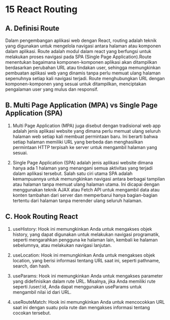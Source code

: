 # 15 React Routing

## A. Definisi Route

Dalam pengembangan aplikasi web dengan React, routing adalah teknik yang digunakan untuk mengelola navigasi antara halaman atau komponen dalam aplikasi. Route adalah modul dalam react yang berfungsi untuk melakukan proses navigasi pada SPA (Single Page Application).Route menentukan bagaimana komponen-komponen aplikasi akan ditampilkan berdasarkan perubahan URL atau tindakan user, sehingga memungkinkan pembuatan aplikasi web yang dinamis tanpa perlu memuat ulang halaman sepenuhnya setiap kali navigasi terjadi. Route menghubungkan URL dengan komponen-komponen yang sesuai untuk ditampilkan, menciptakan pengalaman user yang mulus dan responsif.

## B. Multi Page Application (MPA) vs Single Page Application (SPA)

1. Multi Page Application (MPA) juga disebut dengan tradisional web app adalah jenis aplikasi website yang dimana perlu memuat ulang seluruh halaman web setiap kali membuat permintaan baru. Ini berarti bahwa setiap halaman memiliki URL yang berbeda dan menghasilkan permintaan HTTP terpisah ke server untuk mengambil halaman yang sesuai.

2. Single Page Application (SPA) adalah jenis aplikasi website dimana hanya ada 1 halaman yang menangani semua aktivitas yang terjadi dalam aplikasi tersebut. Salah satu ciri utama SPA adalah kemampuannya untuk memungkinkan navigasi antara berbagai tampilan atau halaman tanpa memuat ulang halaman utama. Ini dicapai dengan menggunakan teknik AJAX atau Fetch API untuk mengambil data atau konten tambahan dari server dan memperbarui hanya bagian-bagian tertentu dari halaman tanpa merender ulang seluruh halaman.

## C. Hook Routing React

1. useHistory: Hook ini memungkinkan Anda untuk mengakses objek history, yang dapat digunakan untuk melakukan navigasi programatik, seperti mengarahkan pengguna ke halaman lain, kembali ke halaman sebelumnya, atau melakukan navigasi lanjutan.

2. useLocation: Hook ini memungkinkan Anda untuk mengakses objek location, yang berisi informasi tentang URL saat ini, seperti pathname, search, dan hash.

3. useParams: Hook ini memungkinkan Anda untuk mengakses parameter yang didefinisikan dalam rute URL. Misalnya, jika Anda memiliki rute seperti /user/:id, Anda dapat menggunakan useParams untuk mengambil nilai id dari URL.

4. useRouteMatch: Hook ini memungkinkan Anda untuk mencocokkan URL saat ini dengan suatu pola rute dan mengakses informasi tentang cocokan tersebut.
